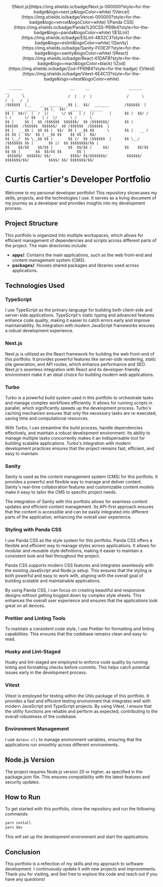 <div align="center">
![Next.js](https://img.shields.io/badge/Next.js-000000?style=for-the-badge&logo=next.js&logoColor=white)
![Vercel](https://img.shields.io/badge/Vercel-000000?style=for-the-badge&logo=vercel&logoColor=white)
![Panda CSS](https://img.shields.io/badge/Panda%20CSS-ff69b4?style=for-the-badge&logo=panda&logoColor=white)
![ESLint](https://img.shields.io/badge/ESLint-4B32C3?style=for-the-badge&logo=eslint&logoColor=white)
![Sanity](https://img.shields.io/badge/Sanity-F03E2F?style=for-the-badge&logo=sanity&logoColor=white)
![React](https://img.shields.io/badge/React-61DAFB?style=for-the-badge&logo=react&logoColor=black)
![Zod](https://img.shields.io/badge/Zod-FF69B4?style=for-the-badge)
![Vitest](https://img.shields.io/badge/Vitest-6E4C13?style=for-the-badge&logo=vitest&logoColor=white)
</div>

```
  ______                      __     __                  ______                      __     __
 /      \                    /  |   /  |                /      \                    /  |   /  |
/$$$$$$  |__    __  ______  _$$ |_  $$/  _______       /$$$$$$  | ______   ______  _$$ |_  $$/  ______   ______
$$ |  $$//  |  /  |/      \/ $$   | /  |/       |      $$ |  $$/ /      \ /      \/ $$   | /  |/      \ /      \
$$ |     $$ |  $$ /$$$$$$  $$$$$$/  $$ /$$$$$$$/       $$ |      $$$$$$  /$$$$$$  $$$$$$/  $$ /$$$$$$  /$$$$$$  |
$$ |   __$$ |  $$ $$ |  $$/  $$ | __$$ $$      \       $$ |   __ /    $$ $$ |  $$/  $$ | __$$ $$    $$ $$ |  $$/
$$ \__/  $$ \__$$ $$ |       $$ |/  $$ |$$$$$$  |      $$ \__/  /$$$$$$$ $$ |       $$ |/  $$ $$$$$$$$/$$ |
$$    $$/$$    $$/$$ |       $$  $$/$$ /     $$/       $$    $$/$$    $$ $$ |       $$  $$/$$ $$       $$ |
 $$$$$$/  $$$$$$/ $$/         $$$$/ $$/$$$$$$$/         $$$$$$/  $$$$$$$/$$/         $$$$/ $$/ $$$$$$$/$$/
```

# Curtis Cartier's Developer Portfolio

Welcome to my personal developer portfolio! This repository showcases my skills, projects, and the technologies I use.
It serves as a living document of my journey as a developer and provides insights into my development process.

## Project Structure

This portfolio is organized into multiple workspaces, which allows for efficient management of dependencies and scripts
across different parts of the project. The main directories include:

- **apps/**: Contains the main applications, such as the web front-end and content management system (CMS).
- **packages/**: Houses shared packages and libraries used across applications.

## Technologies Used

### TypeScript

I use TypeScript as the primary language for building both client-side and server-side applications. TypeScript's static
typing and advanced features enhance code quality, making it easier to catch errors early and improve maintainability.
Its integration with modern JavaScript frameworks ensures a robust development experience.

### Next.js

Next.js is utilized as the React framework for building the web front-end of this portfolio. It provides powerful
features like server-side rendering, static site generation, and API routes, which enhance performance and SEO.
Next.js's seamless integration with React and its developer-friendly environment make it an ideal choice for building
modern web applications.

### Turbo

Turbo is a powerful build system used in this portfolio to orchestrate tasks and manage complex workflows efficiently.
It allows for running scripts in parallel, which significantly speeds up the development process. Turbo's caching
mechanism ensures that only the necessary tasks are re-executed, saving time and computational resources.

With Turbo, I can streamline the build process, handle dependencies effectively, and maintain a robust development
environment. Its ability to manage multiple tasks concurrently makes it an indispensable tool for building scalable
applications. Turbo's integration with modern development practices ensures that the project remains fast, efficient,
and easy to maintain.

### Sanity

Sanity is used as the content management system (CMS) for this portfolio. It provides a powerful and flexible way to
manage and deliver content. Sanity's real-time collaboration features and customizable content models make it easy to
tailor the CMS to specific project needs.

The integration of Sanity with this portfolio allows for seamless content updates and efficient content management. Its
API-first approach ensures that the content is accessible and can be easily integrated into different parts of the
application, enhancing the overall user experience.

### Styling with Panda CSS

I use Panda CSS as the style system for this portfolio. Panda CSS offers a flexible and efficient way to manage styles
across applications. It allows for modular and reusable style definitions, making it easier to maintain a consistent
look and feel throughout the project.

Panda CSS supports modern CSS features and integrates seamlessly with the existing JavaScript and Node.js setup. This
ensures that the styling is both powerful and easy to work with, aligning with the overall goal of building scalable and
maintainable applications.

By using Panda CSS, I can focus on creating beautiful and responsive designs without getting bogged down by complex
style sheets. This enhances the overall user experience and ensures that the applications look great on all devices.

### Prettier and Linting Tools

To maintain a consistent code style, I use Prettier for formatting and linting capabilities. This ensures that the
codebase remains clean and easy to read.

### Husky and Lint-Staged

Husky and lint-staged are employed to enforce code quality by running linting and formatting checks before commits. This
helps catch potential issues early in the development process.

### Vitest

Vitest is employed for testing within the Utils package of this portfolio. It provides a fast and efficient testing
environment that integrates well with modern JavaScript and TypeScript projects. By using Vitest, I ensure that the
utility functions are reliable and perform as expected, contributing to the overall robustness of the codebase.

### Environment Management

I use `dotenv-cli` to manage environment variables, ensuring that the applications run smoothly across different
environments.

## Node.js Version

The project requires Node.js version 20 or higher, as specified in the package.json file. This ensures compatibility
with the latest features and security updates.

## How to Run

To get started with this portfolio, clone the repository and run the following commands:

```bash
yarn install
yarn dev
```

This will set up the development environment and start the applications.

## Conclusion

This portfolio is a reflection of my skills and my approach to software development. I continuously update it with new
projects and improvements. Thank you for visiting, and feel free to explore the code and reach out if you have any
questions!
